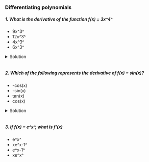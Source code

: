 ### Differentiating polynomials

##### 1. What is the derivative of the function f(x) = 3x^4^

- 9x^3^
- 12x^3^
- 4x^3^
- 6x^3^

<details>
  <summary>Solution</summary>

To find the derivative of \( f(x) = 3x^4 \), we use the **power rule**:

\[
\frac{d}{dx} [ax^n] = a \cdot n x^{n-1}
\]

**Step 1: Identify Constants**

- \( a = 3 \)
- \( n = 4 \)

**Step 2: Differentiate**

\[
f'(x) = 3 \cdot 4x^{4-1}
\]

\[
f'(x) = 12x^3
\]

**Final Answer:**

✅ **12x³**

Thus, the correct answer is:
**\( \mathbf{12x^3} \)** 🎯

  </br>

</details>

</br>

##### 2. Which of the following represents the derivative of f(x) = sin(x)?

- -cos(x)
- -sin(x)
- tan(x)
- cos(x)

<details>
  <summary>Solution</summary>

To differentiate \( f(x) = \sin(x) \), we use the standard derivative rule:

\[
\frac{d}{dx} \sin(x) = \cos(x)
\]

**Step 1: Identify the Function**

Given:
\[
f(x) = \sin(x)
\]

**Step 2: Apply the Derivative Rule**

\[
f'(x) = \cos(x)
\]

**Final Answer:**

✅ **cos(x)**

Thus, the correct choice is:
**\( \mathbf{\cos(x)} \)** 🎯

  </br>

</details>

</br>

##### 3. If f(x) = e^x^, what is f'(x)

- e^x^
- xe^x-1^
- e^x-1^
- xe^x^
